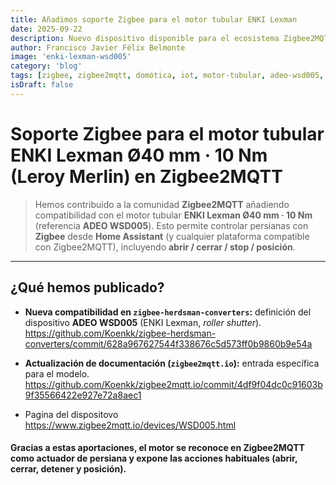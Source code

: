 ```yaml
---
title: Añadimos soporte Zigbee para el motor tubular ENKI Lexman
date: 2025-09-22
description: Nuevo dispositivo disponible para el ecosistema Zigbee2MQTT el motor tubular ENKI Lexman Ø40 mm 10 Nm, ideal para persianas y cortinas motorizadas.
author: Francisco Javier Félix Belmonte
image: 'enki-lexman-wsd005'
category: 'blog'
tags: [zigbee, zigbee2mqtt, domótica, iot, motor-tubular, adeo-wsd005, home-assistant]
isDraft: false
---
```


# Soporte Zigbee para el motor tubular ENKI Lexman Ø40 mm · 10 Nm (Leroy Merlin) en Zigbee2MQTT


> Hemos contribuido a la comunidad **Zigbee2MQTT** añadiendo compatibilidad con el motor tubular **ENKI Lexman Ø40 mm · 10 Nm** (referencia **ADEO WSD005**).
> Esto permite controlar persianas con **Zigbee** desde **Home Assistant** (y cualquier plataforma compatible con Zigbee2MQTT), incluyendo **abrir / cerrar / stop / posición**.

---

## ¿Qué hemos publicado?

- **Nueva compatibilidad en `zigbee-herdsman-converters`:** definición del dispositivo **ADEO WSD005** (ENKI Lexman, *roller shutter*).
  <https://github.com/Koenkk/zigbee-herdsman-converters/commit/628a967627544f338676c5d573ff0b9860b9e54a>

- **Actualización de documentación (`zigbee2mqtt.io`):** entrada específica para el modelo.
  <https://github.com/Koenkk/zigbee2mqtt.io/commit/4df9f04dc0c91603b9f35566422e927e72a8aec1>

- Pagina del dispositovo <https://www.zigbee2mqtt.io/devices/WSD005.html>

#### Gracias a estas aportaciones, el motor se reconoce en Zigbee2MQTT como **actuador de persiana** y expone las acciones habituales (**abrir**, **cerrar**, **detener** y **posición**).
